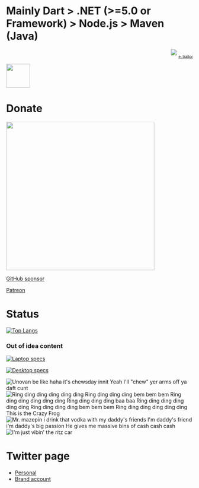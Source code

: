 # Mainly Dart > .NET (>=5.0 or Framework) > Node.js > Maven (Java)

<p align="right">
  <img src="https://static.wikia.nocookie.net/kamenrider/images/9/95/Garren_Ep1_Meme_CSM_Visual_Art.jpg/revision/latest/scale-to-width-down/250?cb=20210404113438"/>
  <del><sub><sub>&lt;- traitor</sub></sub></del>
</p>
<img width="64" src="https://user-images.githubusercontent.com/70585816/215118876-94cd86e9-8153-4c06-b0b9-09fd4632055a.jpg"/>

# Donate

[<img src="https://cdn.buymeacoffee.com/buttons/v2/default-green.png" width="400"/>](https://www.buymeacoffee.com/rk0cc)

[GitHub sponsor](https://github.com/sponsors/rk0cc)

[Patreon](https://patreon.com/rk0cc)

# Status

[![Top Langs](https://github-readme-stats.vercel.app/api/top-langs/?username=rk0cc&exclude_repo=rk0cc.github.io,rk0cc&langs_count=10&layout=compact&hide=html,css,Makefile,CMake,Dockerfile,scss)](#)

### Out of idea content

[![Laptop specs](https://valid.x86.fr/cache/banner/d8l8x4-6.png)](https://valid.x86.fr/d8l8x4)

[![Desktop specs](https://valid.x86.fr/cache/banner/hmyxmp-6.png)](https://valid.x86.fr/hmyxmp)


![Unovan be like haha it's chewsday innit Yeah I'll "chew" yer arms off ya daft cunt](https://i.ytimg.com/vi/2hhbW9h7UiU/mqdefault.jpg)
![Ring ding ding ding ding ding Ring ding ding ding bem bem bem Ring ding ding ding ding ding Ring ding ding ding baa baa Ring ding ding ding ding ding Ring ding ding ding bem bem bem Ring ding ding ding ding ding This is the Crazy Frog](https://i.kym-cdn.com/photos/images/newsfeed/000/225/380/tumblr_lwyc4tU63C1qecay6o1_250.gif)
![Mr. mazepin i drink that vodka with my daddy's friends I'm daddy's friend i'm daddy's big passion He gives me massive bins of cash cash cash](https://media.giphy.com/media/zWhyZNQcqMYiNOpY2Z/source.gif)
![I'm just vibin' the ritz car](https://media.giphy.com/media/vmYtpg1DkKi2WEhEHu/giphy-downsized.gif)

# Twitter page
* [Personal](https://twitter.com/rk0cc)
* [Brand account](https://twitter.com/rk0cc_brand)
